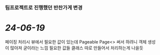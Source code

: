 ### 팀프로젝트로 진행했던 반찬가게 변경

# *24-06-19*
페이징 처리시 뷰에서 필요한 값이 있는데 Pageable Page<> 써서 하려니
객체 생성이 많아져 굳이라는 느낌 필요한 값들 클래스 따로 만들어서 처리하는게 나을듯
